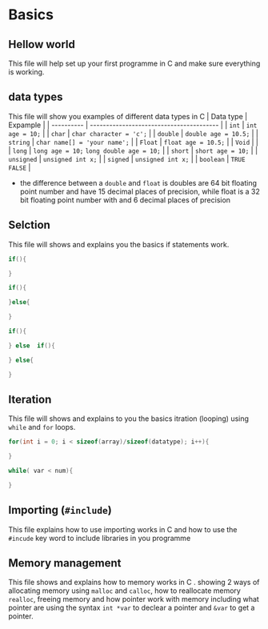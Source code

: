 # Basics

## Hellow world

This file will help set up your first programme in C and make sure everything is working.

## data types

This file will show you examples of different data types in C
| Data type | Expample |
| ---------- | ---------------------------------------- |
| `int` | `int age = 10;` |
| `char` | `char character = 'c';` |
| `double` | `double age = 10.5;` |
| `string` | `char name[] = 'your name';` |
| `Float` | `float age = 10.5;` |
| `Void` | |
| `long` | `long age = 10;` `long double age = 10;` |
| `short` | `short age = 10;` |
| `unsigned` | `unsigned int x;` |
| `signed` | `unsigned int x;` |
| `boolean` | `TRUE FALSE` |

- the difference between a `double` and `float` is doubles are 64 bit floating point number and have 15 decimal places of precision, while float is a 32 bit floating point number with and 6 decimal places of precision

## Selction

This file will shows and explains you the basics if statements work.

```c
if(){

}
```

```c
if(){

}else{

}
```

```c
if(){

} else  if(){

} else{

}
```

## Iteration

This file will shows and explains to you the basics itration (looping) using `while` and `for` loops.

```c
for(int i = 0; i < sizeof(array)/sizeof(datatype); i++){

}
```

```c
while( var < num){

}
```

## Importing (`#include`)

This file explains how to use importing works in C and how to use the `#incude` key word to include libraries in you programme

## Memory management

This file shows and explains how to memory works in C . showing 2 ways of allocating memory using `malloc` and `calloc`, how to reallocate memory `realloc`, freeing memory and how pointer work with memory including what pointer are using the syntax `int *var` to declear a pointer and `&var` to get a pointer.
